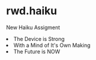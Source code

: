   # rwd.haiku
New Haiku Assigment

<head>
  <li>The Device is Strong</li>
  <li>With a Mind of It's Own Making</li>
  <li>The Future is NOW</li>
</head>


